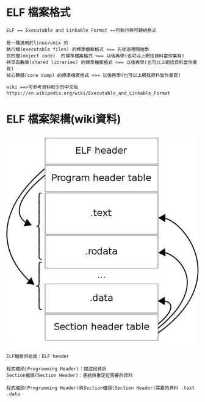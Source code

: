 # ELF 檔案格式
```
ELF == Executable and Linkable Format ==可執行與可鏈結格式 

是一種適用於linux/unix 的
執行檔(executable files) 的標準檔案格式 <== 先從這裡開始學
目的檔(object code)  的標準檔案格式 <== 以後再學(也可以上網找資料當作業寫)
共享函數庫(shared libraries) 的標準檔案格式 <== 以後再學(也可以上網找資料當作業寫)
核心轉儲(core dump) 的標準檔案格式 <== 以後再學(也可以上網找資料當作業寫)
```
```
wiki ==>可參考資料較少的中文版
https://en.wikipedia.org/wiki/Executable_and_Linkable_Format
```
# ELF 檔案架構(wiki資料)

![Elf-layout.png](Elf-layout.png)

```
ELF檔案的組成：ELF header

程式檔頭(Programming Header)：描述段資訊
Section檔頭(Section Header)：連結與重定位需要的資料

程式檔頭(Programming Header)與Section檔頭(Section Header)需要的資料 .text .data
```
